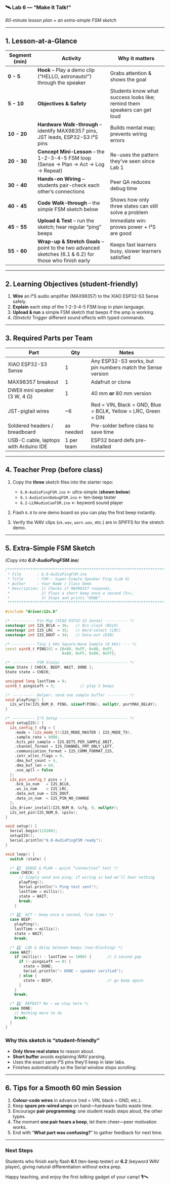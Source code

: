 ### 🛰️ Lab 6 — “Make It Talk!”

*60-minute lesson plan + an extra-simple FSM sketch*

---

## 1. Lesson-at-a-Glance

| Segment (min) | Activity                                                                                                | Why it matters                                                           |
| ------------- | ------------------------------------------------------------------------------------------------------- | ------------------------------------------------------------------------ |
| **0 - 5**     | **Hook** – Play a demo clip (“HELLO, astronauts!”) through the speaker                                  | Grabs attention & shows the goal                                         |
| **5 - 10**    | **Objectives & Safety**                                                                                 | Students know what success looks like; remind them speakers can get loud |
| **10 - 20**   | **Hardware Walk-through** – identify MAX98357 pins, JST leads, ESP32-S3 I²S pins                        | Builds mental map; prevents wiring errors                                |
| **20 - 30**   | **Concept Mini-Lesson** – the 1-2-3-4-5 FSM loop (Sense → Plan → Act → Log → Repeat)                    | Re-uses the pattern they’ve seen since Lab 1                             |
| **30 - 40**   | **Hands-on Wiring** – students pair-check each other’s connections                                      | Peer QA reduces debug time                                               |
| **40 - 45**   | **Code Walk-through** – the *simple* FSM sketch below                                                   | Shows how only three states can still solve a problem                    |
| **45 - 55**   | **Upload & Test** – run the sketch; hear regular “ping” beeps                                           | Immediate win: proves power + I²S are good                               |
| **55 - 60**   | **Wrap-up & Stretch Goals** – point to the two advanced sketches (6.1 & 6.2) for those who finish early | Keeps fast learners busy, slower learners satisfied                      |

---

## 2. Learning Objectives (student-friendly)

1. **Wire** an I²S audio amplifier (MAX98357) to the XIAO ESP32-S3 Sense safely.
2. **Explain** each step of the 1-2-3-4-5 FSM loop in plain language.
3. **Upload & run** a simple FSM sketch that beeps if the amp is working.
4. *(Stretch)* Trigger different sound effects with typed commands.

---

## 3. Required Parts per Team

| Part                                  | Qty        | Notes                                                          |
| ------------------------------------- | ---------- | -------------------------------------------------------------- |
| XIAO ESP32-S3 Sense                   | 1          | Any ESP32-S3 works, but pin numbers match the Sense version    |
| MAX98357 breakout                     | 1          | Adafruit or clone                                              |
| DWEII mini speaker (3 W, 4 Ω)         | 1          | 40 mm **or** 80 mm version                                     |
| JST-pigtail wires                     | \~6        | Red = VIN, Black = GND, Blue = BCLK, Yellow = LRC, Green = DIN |
| Soldered headers / breadboard         | as needed  | Pre-solder before class to save time                           |
| USB-C cable, laptops with Arduino IDE | 1 per team | ESP32 board defs pre-installed                                 |

---

## 4. Teacher Prep (before class)

1. Copy the **three** sketch files into the starter repo:

   * `6.0-AudioPingFSM.ino` ← ultra-simple (**shown below**)
   * `6.1-AudioConnDebugFSM.ino` ← ten-beep tester
   * `6.2-LLMAudioCueFSM.ino` ← keyword sound player
2. Flash `6.0` to one demo board so you can play the first beep instantly.
3. Verify the WAV clips (`ok.wav`, `warn.wav`, etc.) are in SPIFFS for the stretch demo.

---

## 5. Extra-Simple FSM Sketch

*(Copy into **6.0-AudioPingFSM.ino**)*

```cpp
/**********************************************************************
 * File       : 6.0-AudioPingFSM.ino
 * Title      : FSM – Super-Simple Speaker Ping (Lab 6)
 * Author     : Your Name / Class Demo
 * Description: 1) Checks if MAX98357 responds,
 *              2) Plays a short beep once a second (5×),
 *              3) Stops and prints "DONE".
 **********************************************************************/

#include "driver/i2s.h"

/* ---------- Pin Map (XIAO ESP32-S3 Sense) ---------- */
constexpr int I2S_BCLK = 36;   // Bit-clock (BCLK)
constexpr int I2S_LRC  = 35;   // Word-select (LRC)
constexpr int I2S_DOUT = 34;   // Data-out (DIN)

/* ---------- Tiny 1 kHz Square-Wave Sample (8 kHz) --- */
const uint8_t PING[8] = {0x00, 0xFF, 0x00, 0xFF,
                         0x00, 0xFF, 0x00, 0xFF};

/* ---------- FSM States ----------------------------- */
enum State { CHECK, BEEP, WAIT, DONE };
State state = CHECK;

unsigned long lastTime = 0;
uint8_t pingsLeft = 5;           // play 5 beeps

/* ---------- Helper: send one sample buffer --------- */
void playPing() {
  i2s_write(I2S_NUM_0, PING, sizeof(PING), nullptr, portMAX_DELAY);
}

/* ---------- I²S Setup ------------------------------ */
void setupI2S() {
  i2s_config_t cfg = {
    .mode = (i2s_mode_t)(I2S_MODE_MASTER | I2S_MODE_TX),
    .sample_rate = 8000,
    .bits_per_sample = I2S_BITS_PER_SAMPLE_8BIT,
    .channel_format = I2S_CHANNEL_FMT_ONLY_LEFT,
    .communication_format = I2S_COMM_FORMAT_I2S,
    .intr_alloc_flags = 0,
    .dma_buf_count = 4,
    .dma_buf_len = 64,
    .use_apll = false
  };
  i2s_pin_config_t pins = {
    .bck_io_num   = I2S_BCLK,
    .ws_io_num    = I2S_LRC,
    .data_out_num = I2S_DOUT,
    .data_in_num  = I2S_PIN_NO_CHANGE
  };
  i2s_driver_install(I2S_NUM_0, &cfg, 0, nullptr);
  i2s_set_pin(I2S_NUM_0, &pins);
}

void setup() {
  Serial.begin(115200);
  setupI2S();
  Serial.println("6.0-AudioPingFSM ready");
}

void loop() {
  switch (state) {

  /* 1️⃣  SENSE & PLAN — quick “connection” test */
  case CHECK: {
      // Simply send one ping; if wiring is bad we’ll hear nothing
      playPing();
      Serial.println("> Ping test sent");
      lastTime = millis();
      state = WAIT;
      break;
    }

  /* 2️⃣  ACT — beep once a second, five times */
  case BEEP:
    playPing();
    lastTime = millis();
    state = WAIT;
    break;

  /* 3️⃣  LOG & delay between beeps (non-blocking) */
  case WAIT:
    if (millis() - lastTime >= 1000) {       // 1-second gap
      if (--pingsLeft == 0) {
        state = DONE;
        Serial.println("✓ DONE — speaker verified");
      } else {
        state = BEEP;                        // go beep again
      }
    }
    break;

  /* 4️⃣  REPEAT? No — we stay here */
  case DONE:
    // Nothing more to do
    break;
  }
}
```

### Why this sketch is “student-friendly”

* **Only three real states** to reason about.
* **Short buffer** avoids explaining WAV parsing.
* Uses the exact same I²S pins they’ll keep in later labs.
* Finishes automatically so the Serial window stops scrolling.

---

## 6. Tips for a Smooth 60 min Session

1. **Colour-code wires** in advance (red = VIN, black = GND, etc.).
2. Keep **spare pre-wired amps** on hand—hardware faults waste time.
3. Encourage **pair programming**: one student reads steps aloud, the other types.
4. The moment **one pair hears a beep**, let them cheer—peer motivation works.
5. End with “**What part was confusing?**” to gather feedback for next time.

---

### Next Steps

Students who finish early flash **6.1** (ten-beep tester) or **6.2** (keyword WAV player), giving natural differentiation without extra prep.

Happy teaching, and enjoy the first *talking* gadget of your camp! 🎙️🛰️
